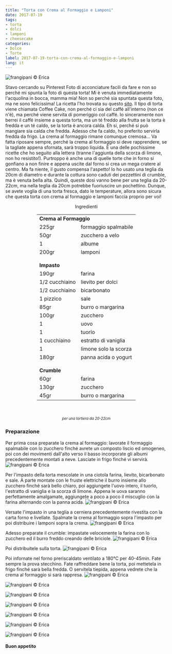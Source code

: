 ```yaml
---
title: "Torta con Crema al Formaggio e Lamponi"
date: 2017-07-19
tags:
- torta
- dolci
- lamponi 
- cheesecake  
categories:
- Dolce
- Torte 
label: 2017-07-19-torta-con-crema-al-formaggio-e-lamponi
lang: it 
---
```

![](header.jpg "frangipani © Erica")

Stavo cercando su Pinterest Foto di acconciature facili da fare e non so perché mi spunta la foto di questa torta! Mi è venuta immediatamente l'acquolina in bocca, mamma mia! Non so perché sia spuntata questa foto, ma ne sono felicissima! La ricetta l'ho trovata su questo <a href="http://omgchocolatedesserts.com/raspberry-cream-cheese-coffee-cake/" target="_blank">sito</a>. Il tipo di torta viene chiamata Coffee Cake, non perché ci sia del caffé all'interno (non ce n'è), ma perché viene servita di pomeriggio col caffé. Io sinceramente non berrei il caffé insieme a questa torta, ma un té freddo alla frutta se la torta è fredda e un té caldo, se la torta è ancora calda. Eh si, perché si può mangiare sia calda che fredda. Adesso che fa caldo, ho preferito servirla fredda da frigo. La crema al formaggio rimane comunque cremosa... Va fatta riposare sempre, perché la crema al formaggio si deve rapprendere, se la tagliate appena sfornata, sarà troppo liquida. È una delle pochissime ricette che ho seguito alla lettera (tranne l'aggiunta della scorza di limone, non ho resistito!). Purtroppo è anche una di quelle torte che in forno si gonfiano a non finire e appena uscite dal forno si crea un mega cratere al centro. Ma fa niente, il gusto compensa l'aspetto! Io ho usato una teglia da 20cm di diametro e durante la cottura sono caduti dei pezzettini di crumble, ma è venuta bella alta. Quindi, queste dosi vanno bene per una teglia da 20-22cm, ma nella teglia da 20cm potrebbe fuoriuscire un pochettino. Dunque, se avete voglia di una torta fresca, dato le temperature, allora sono sicura che questa torta con crema al formaggio e lamponi faccia proprio per voi!

<div id="wrapper" style="text-align: center">
  <div id="yourdiv" style="display: inline-block;">
    <div class="ingredients">
      <div class="ingredients-title">Ingredienti</div>
           <table>
        <tbody>
          <tr>
            <td colspan="2"><b>Crema al Formaggio</b></td>
          </tr>
          <tr>
            <td>225gr</td>
            <td>formaggio spalmabile</td>
          </tr>
          <tr>
            <td>50gr</td>
            <td>zucchero a velo</td>
          </tr>
          <tr>
            <td>1</td>
            <td>albume</td>
          </tr>
          <tr>
            <td>200gr</td>
            <td>lamponi</td>
          </tr>
          <tr style="height: 15px;"></tr>
          <tr>          
            <td colspan="2"><b>Impasto</b></td>
          </tr>
          <tr>
            <td>190gr</td>
            <td>farina</td>
          </tr>
          <tr>
            <td>1/2 cucchiaino</td>
            <td>lievito per dolci</td>
           </tr>
          <tr>
            <td>1/2 cucchiaino</td>
            <td>bicarbonato</td>
          </tr>
          <tr>
            <td>1 pizzico</td>
            <td>sale</td>
          </tr>
          <tr>
            <td>85gr</td>
            <td>burro o margarina</td>
          </tr>
          <tr>
            <td>100gr</td>
            <td>zucchero</td>
           </tr>
          <tr>
            <td>1</td>
            <td>uovo</td>
          </tr>
          <tr>
            <td>1</td>
            <td>tuorlo</td>
          </tr>
          <tr>
            <td>1 cucchiaino</td>
            <td>estratto di vaniglia</td>
          </tr>
          <tr>
            <td>1</td>
            <td>limone solo la scorza</td>
          </tr>
          <tr>
            <td>180gr</td>
            <td>panna acida o yogurt</td>
          </tr>
          <tr style="height: 15px;"></tr>
          <tr>          
            <td colspan="2"><b>Crumble</b></td>
          </tr>
          <tr>
            <td>60gr</td>
            <td>farina</td>
          </tr>
          <tr>
            <td>130gr</td>
            <td>zucchero</td>
           </tr>
          <tr>
            <td>45gr</td>
            <td>burro o margarina</td>
          </tr>
        </tbody>
      </table>
      <br></br>
      <i class="pull-right" style="font-size: 80%;">per una tortiera da 20-22cm</i>
    </div>
  </div>
</div>


<h3>
  <font color="grey">
    <i class="fa fa-cogs"></i>
  </font> Preparazione
</h3>

Per prima cosa preparate la crema al formaggio: lavorate il formaggio spalmabile con lo zucchero finché avrete un composto liscio ed omogeneo, poi con dei movimenti dall'alto verso il basso incorporate gli albumi precedentemente montati a neve. Lasciate in frigo finché vi servirà.
![](crema.jpg "frangipani © Erica")

Per l'impasto della torta mescolate in una ciotola farina, lievito, bicarbonato e sale. A parte montate con le fruste elettriche il burro insieme allo zucchero finché sarà bello chiaro, poi aggiungete l'uovo intero, il tuorlo, l'estratto di vaniglia e la scorza di limone. Appena le uova saranno perfettamente amalgamate, aggiungete a poco a poco il miscuglio con la farina alternando con la panna acida.
![](impasto.jpg "frangipani © Erica")

Versate l'impasto in una teglia a cerniera precedentemente rivestita con la carta forno e livellate. Spalmate la crema al formaggio sopra l'impasto per poi distribuire i lamponi sopra la crema.
![](lamponi.jpg "frangipani © Erica")

Adesso preparate il crumble: impastate velocemente la farina con lo zucchero ed il burro freddo creando delle briciole.
![](crumble.jpg "frangipani © Erica")

Poi distribuitele sulla torta.
![](teglia.jpg "frangipani © Erica")

Poi infornate nel forno preriscaldato ventilato a 180°C per 40-45min. Fate sempre la prova stecchino. Fate raffreddare bene la torta, poi mettetela in frigo finché sarà bella fredda. O servitela tiepida, appena vedrete che la crema al formaggio si sarà rappresa.
![](risultato1.jpg "frangipani © Erica")

![](risultato2.jpg "frangipani © Erica")

![](risultato3.jpg "frangipani © Erica")

![](risultato4.jpg "frangipani © Erica")

![](risultato5.jpg "frangipani © Erica")

![](risultato6.jpg "frangipani © Erica")

![](risultato7.jpg "frangipani © Erica")

<h4>Buon appetito
  <font color="red">
    <i class="fa fa-smile-o"></i>
  </font>
</h4>